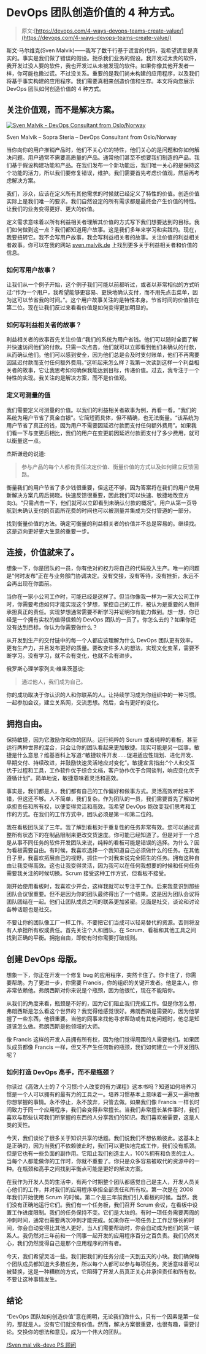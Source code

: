 # DevOps 团队创造价值的 4 种方式。

> 原文:[https://devops.com/4-ways-devops-teams-create-value/](https://devops.com/4-ways-devops-teams-create-value/)

斯文·马尔维克(Sven Malvik)——我写了数千行基于谎言的代码，我希望谎言是真实的。事实是我们做了错误的假设。扼杀我们业务的假设。我开发过太贵的软件，我开发过没人要的软件，我也开发过从未被发现的软件。如果你像其他开发者一样，你可能也撒过谎。不过没关系。重要的是我们尚未构建的应用程序，以及我们将基于事实构建的应用程序。我们需要真相来创造价值和生存。本文将向您展示 DevOps 团队如何创造价值的 4 种方式。

## 关注价值观，而不是解决方案。

[![Sven Malvik - DevOps Consultant from Oslo/Norway](../Images/d9846db12fea5e98239d383980c9eb85.png)](http://sven.malvik.de/blog)

Sven Malvik – Sopra Steria – DevOps Consultant from Oslo/Norway

当你向你的用户推销产品时，他们不关心它的特性，他们关心的是问题和你如何解决问题。用户通常不需要高质量的产品。通常他们甚至不想要我们制造的产品。我们基于假设构建功能和产品。在我们发布一个新功能后，我们唯一关心的是保持这个功能的活力，所以我们要修复错误，维护。我们需要首先考虑价值观，然后再考虑解决方案。

我们，涉众，应该在定义所有其他需求的时候就已经定义了特性的价值。创造价值实际上是我们唯一的要求。我们自然设定的所有需求都是最终会产生价值的特性。让我们的业务变得更好、更大的价值。

定义需求意味着以所有利益相关者理解其价值的方式写下我们想要达到的目标。我们如何做到这一点？我们都知道用户故事。这是我们多年来学习和实践的。现在，我要扭转它。我不会写用户故事，我会写利益相关者的故事。关注价值的利益相关者故事。你可以在我的网站 [sven.malvik.de](http://sven.malvik.de/) 上找到更多关于利益相关者和价值的信息。

### 如何写用户故事？

让我们从一个例子开始，这个例子我们可能以前都听过，或者以非常相似的方式听过:“作为一个用户，我希望能够更容易、更快地确认支付，而不用先点击菜单，因为这可以节省我的时间。”。这个用户故事关注的是特性本身。节省时间的价值排在第二位。现在让我们反过来看看价值是如何变得更加明显的。

### 如何写利益相关者的故事？

利益相关者的故事首先关注价值:“我们的系统为用户省钱。他们可以随时全面了解并快速访问他们的付款。只需一次点击，他们就可以立即看到他们未确认的付款，从而确认他们。他们可以感到安全，因为他们总是会及时支付账单，他们不再需要因延迟付款而支付任何额外费用。”这听起来怎么样？我第一次读到这样一个利益相关者的故事，它让我思考如何确保我能达到目标，传递价值。过去，我专注于一个特性的实现。我关注的是解决方案，而不是价值观。

### 定义可测量的值

我们需要定义可测量的价值。以我们的利益相关者故事为例，再看一看。“我们的系统为用户节省了真金白银”。它简短而具体，但不精确，也无法衡量。“该系统为用户节省了真正的钱，因为用户不需要因延迟付款而支付任何额外费用”。如果我们看一下与变更后相比，我们的用户在变更前因延迟付款而支付了多少费用，就可以衡量这一点。

杰斯谦逊的说道:

> 参与产品的每个人都有责任决定价值、衡量价值的方式以及如何建立反馈回路。

衡量我们的用户节省了多少钱很重要，但这还不够，因为答案将在我们的用户使用新解决方案几周后揭晓。快速反馈很重要，因此我们可以快速、敏捷地改变方向:)。“只需点击一下，他们就可以立即看到未确认付款的概况”。用户从第一页导航到未确认支付的页面所花费的时间也可以被测量并集成为交付管道的一部分。

找到衡量价值的方法。确定可衡量的利益相关者的价值并不总是容易的。继续找。这是迈向更好更大生意的重要一步。

## 连接，价值就来了。

想象一下，你是团队的一员，你有绝对的权力将自己的代码投入生产。唯一的问题是“何时发布”正在与业务部门协调决定。没有交接，没有等待，没有挫折，永远不会再出现在你面前。

当你在一家小公司工作时，可能已经是这样了。但当你像我一样为一家大公司工作时，你需要考虑如何才能实现这个梦想，掌控自己的工作，被认为是重要的人物并承担真正的责任。实现梦想通常需要不断学习并证明你有能力做到。想一想，你已经是一个拥有实权的值得信赖的 DevOps 团队的一员了。你怎么去的？如果你还没有达到目标，你认为你需要做什么？

从开发到生产的交付链中的每一个人都应该理解为什么 DevOps 团队更有效率，更有生产力，并且发布更好的质量。要改变许多人的想法，实现文化变革，需要不断学习。没有学习，就不会有变化，也就不会有进步。

俄罗斯心理学家列夫·维果茨基说:

> 通过他人，我们成为自己。

你的成功取决于你认识的人和你联系的人。让持续学习成为你组织中的一种习惯。一起参加会议，建立关系网，交流思想。然后，会有更好的变化。

## 拥抱自由。

保持敏捷，因为它激励你和你的团队。运行纯粹的 Scrum 或者纯粹的看板，甚至运行两种世界的混合，只会让你的团队看起来更加敏捷。现实可能是另一回事。敏捷是什么意思？维基百科上写道:“敏捷软件开发……促进适应性规划、进化开发、早期交付、持续改进，并鼓励快速灵活地应对变化”。敏捷宣言指出:“个人和交互优于过程和工具，工作软件优于综合文档，客户协作优于合同谈判，响应变化优于遵循计划”。简单地说，敏捷意味着灵活和高效。

事实是，我们都是人，我们都有自己的工作偏好和做事方式。灵活高效听起来不错，但这还不够。人不简单，我们复杂。作为团队的一员，我们需要首先了解如何承担责任和所有权，以便变得灵活和高效。我希望 DevOps 能改变我们思考和工作的方式。在我们的工作方式中，团队必须是第一和第二位的。

我在看板团队呆了三年。我了解到看板对于重复性的任务非常有效。您可以通过调整所有状态下的在制品限制来更改交货速度。你可能已经知道了。但是对于一个总是从事不同任务的软件开发团队来说，纯粹的看板可能是错误的选择。为什么？因为看板需要自由。有时候，我喜欢选择一个我知道自己必须做什么的任务。在其他日子里，我喜欢拓展自己的视野，抓住一个对我来说完全陌生的任务。拥有这种自由让我变得高效。这也让我变得灵活，因为我可以在任何我想要的时候和任何任务需要我关注的时候切换。Scrum 接受这种工作方式，但看板不接受。

刚开始使用看板时，我喜欢少开会，这样我就可以专注于工作。后来我意识到那些团队会议很重要。但不是因为你的团队最终得出了一个结果。这是因为团队会议将团队团结在一起。他们让团队成员之间的联系更加紧密。见面是社交，谈论和讨论各种话题也是社交。

不要让你的团队像工厂一样工作。不要把它们当成可以轻易替代的资源。否则将没有人承担所有权或责任。首先关注个人和团队，在 Scrum、看板和其他工具之间找到正确的平衡。拥抱自由，即使有时你需要打破规则。

## 创建 DevOps 母版。

想象一下，你正在开发一个修复 bug 的应用程序，突然卡住了。你卡住了，你需要帮助。为了更进一步，你需要 Francis，你的组织的关键开发者。他是主人，你非常依赖他。弗朗西斯对你来说是个瓶颈，因为他很忙，现在不能陪你。

从我们的角度来看，瓶颈是不好的，因为它们阻止我们完成工作。但是你怎么想，弗朗西斯是怎么看这个世界的？我觉得他感觉很好。弗朗西斯是需要的，因为他掌握了一些东西，他很重要。当他的同事来找他寻求帮助或有其他问题时，他总是知道该怎么做。弗朗西斯是他领域的大师。

像 Francis 这样的开发人员拥有所有权，因为他们觉得周围的人需要他们。如果团队成员都像 Francis 一样，但又不产生任何新的瓶颈，我们如何建立一个开发团队呢？

### 如何打造 DevOps 高手，而不是瓶颈？

你读过《高效人士的 7 个习惯:个人改变的有力课程》这本书吗？知道如何培养习惯是一个人可以拥有的最有力的工具之一。培养习惯基本上意味着一遍又一遍地做你想掌握的事情。永不停止，永不放弃，只管去做。如果我们像 Francis 一样长时间致力于同一个应用程序，我们会变得非常擅长。当我们非常擅长某件事时，我们喜欢与那些认可我们所掌握的东西的人分享我们的知识。我们喜欢被需要，这是人类的天性。

今天，我们谈论了很多关于知识共享的话题。我们说我们不想依赖彼此。这基本上是正确的，因为当我们不依赖彼此时，我们可以更快地完成工作，我们没有瓶颈。但是它也有一些负面的副作用。它阻止我们创造主人，100%拥有和负责的主人。当每个人都能做你的工作时，你就不重要了。你只是众多容易被取代的资源中的一种。在瓶颈和高手之间找到平衡点可能是更好的解决方案。

在我作为开发人员的生活中，有两个时期整个团队都感觉自己是主人，开发人员关心他们的工作，并对我们的应用程序承担全部责任和所有权。第一次是在 2008 年我们开始使用 Scrum 的时候。第二个是三年前我们引入看板的时候。当然，我们没有正确地运行它们。我们有一个任务板，我们召开 Scrum 会议，在看板中设置工作进度限制。我们的任务保持不变。它们是大块的。有时一项任务需要两周的冲刺时间，通常也需要两次冲刺才能完成。如果你在一项任务上工作足够长的时间，你会自动变得比其他人更好，当人们需要帮助时，你会自动成为他们的第一联系人。我仍然对三年前和一个同事一起开发的应用程序百分之百负责。我们仍然关心，我们仍然觉得自己是那个应用程序的所有者。

今天，我们希望灵活一些。我们把我们的任务分成一天到五天的小块。我们确保每个团队成员都知道大多数任务，所以每个人都可以参与每项任务。灵活意味着可以被替换，这是一种糟糕的方式，它阻碍了开发人员真正关心并承担责任和所有权。不要让这种事情发生。

## 结论

“DevOps 团队如何创造价值”意在阐明，无论我们做什么，只有一个因素是第一位的，那就是人。没有它们就没有价值。然而，解决方案很重要，也很有趣，需要讨论。交换你的想法和意见，成为一个伟大的团队。

[/Sven mal vik–devo PS 顾问](http://sven.malvik.de)